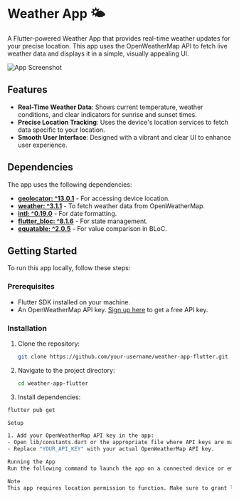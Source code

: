 # Weather App 🌤️

A Flutter-powered Weather App that provides real-time weather updates for your precise location. This app uses the OpenWeatherMap API to fetch live weather data and displays it in a simple, visually appealing UI.

![App Screenshot](![Screenshot_20241105_221339](https://github.com/user-attachments/assets/fa2787ee-96ec-4a38-a1f4-b945d8b16082))

## Features
- **Real-Time Weather Data**: Shows current temperature, weather conditions, and clear indicators for sunrise and sunset times.
- **Precise Location Tracking**: Uses the device's location services to fetch data specific to your location.
- **Smooth User Interface**: Designed with a vibrant and clear UI to enhance user experience.

## Dependencies
The app uses the following dependencies:
- **[geolocator: ^13.0.1](https://pub.dev/packages/geolocator)** - For accessing device location.
- **[weather: ^3.1.1](https://pub.dev/packages/weather)** - To fetch weather data from OpenWeatherMap.
- **[intl: ^0.19.0](https://pub.dev/packages/intl)** - For date formatting.
- **[flutter_bloc: ^8.1.6](https://pub.dev/packages/flutter_bloc)** - For state management.
- **[equatable: ^2.0.5](https://pub.dev/packages/equatable)** - For value comparison in BLoC.

## Getting Started
To run this app locally, follow these steps:



### Prerequisites
- Flutter SDK installed on your machine.
- An OpenWeatherMap API key. [Sign up here](https://home.openweathermap.org/users/sign_up) to get a free API key.

### Installation
1. Clone the repository:
   ```bash
   git clone https://github.com/your-username/weather-app-flutter.git

2. Navigate to the project directory:
   ```bash
   cd weather-app-flutter
   
4. Install dependencies:
  ```bash
  flutter pub get

Setup

1. Add your OpenWeatherMap API key in the app:
- Open lib/constants.dart or the appropriate file where API keys are managed.
- Replace "YOUR_API_KEY" with your actual OpenWeatherMap API key.

Running the App
Run the following command to launch the app on a connected device or emulator:

Note
This app requires location permission to function. Make sure to grant location permissions when prompted.

